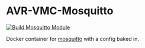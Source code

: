 # AVR-VMC-Mosquitto

[![Build Mosquitto Module](https://github.com/bellflight/AVR-VMC-Mosquitto-Module/actions/workflows/build.yml/badge.svg)](https://github.com/bellflight/AVR-VMC-Mosquitto-Module/actions/workflows/build.yml)

Docker container for [mosquitto](https://mosquitto.org/) with a config baked in.

